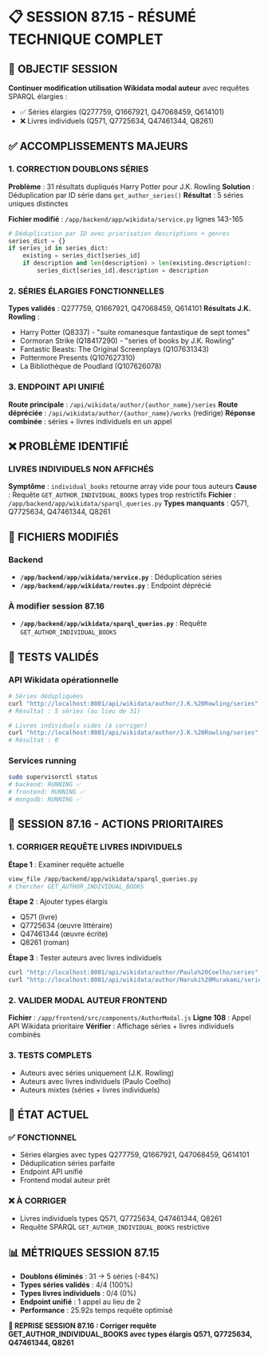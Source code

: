 # 📋 SESSION 87.15 - RÉSUMÉ TECHNIQUE COMPLET

## 🎯 OBJECTIF SESSION
**Continuer modification utilisation Wikidata modal auteur** avec requêtes SPARQL élargies :
- ✅ Séries élargies (Q277759, Q1667921, Q47068459, Q614101)
- ❌ Livres individuels (Q571, Q7725634, Q47461344, Q8261)

## ✅ ACCOMPLISSEMENTS MAJEURS

### 1. CORRECTION DOUBLONS SÉRIES
**Problème** : 31 résultats dupliqués Harry Potter pour J.K. Rowling
**Solution** : Déduplication par ID série dans `get_author_series()`
**Résultat** : 5 séries uniques distinctes

**Fichier modifié** : `/app/backend/app/wikidata/service.py` lignes 143-165
```python
# Déduplication par ID avec priorisation descriptions + genres
series_dict = {}
if series_id in series_dict:
    existing = series_dict[series_id]
    if description and len(description) > len(existing.description):
        series_dict[series_id].description = description
```

### 2. SÉRIES ÉLARGIES FONCTIONNELLES
**Types validés** : Q277759, Q1667921, Q47068459, Q614101
**Résultats J.K. Rowling** :
- Harry Potter (Q8337) - "suite romanesque fantastique de sept tomes"
- Cormoran Strike (Q18417290) - "series of books by J.K. Rowling"
- Fantastic Beasts: The Original Screenplays (Q107631343)
- Pottermore Presents (Q107627310)
- La Bibliothèque de Poudlard (Q107626078)

### 3. ENDPOINT API UNIFIÉ
**Route principale** : `/api/wikidata/author/{author_name}/series`
**Route dépréciée** : `/api/wikidata/author/{author_name}/works` (redirige)
**Réponse combinée** : séries + livres individuels en un appel

## ❌ PROBLÈME IDENTIFIÉ

### LIVRES INDIVIDUELS NON AFFICHÉS
**Symptôme** : `individual_books` retourne array vide pour tous auteurs
**Cause** : Requête `GET_AUTHOR_INDIVIDUAL_BOOKS` types trop restrictifs
**Fichier** : `/app/backend/app/wikidata/sparql_queries.py`
**Types manquants** : Q571, Q7725634, Q47461344, Q8261

## 🔧 FICHIERS MODIFIÉS

### Backend
- **`/app/backend/app/wikidata/service.py`** : Déduplication séries
- **`/app/backend/app/wikidata/routes.py`** : Endpoint déprécié

### À modifier session 87.16
- **`/app/backend/app/wikidata/sparql_queries.py`** : Requête `GET_AUTHOR_INDIVIDUAL_BOOKS`

## 🧪 TESTS VALIDÉS

### API Wikidata opérationnelle
```bash
# Séries dédupliquées
curl "http://localhost:8001/api/wikidata/author/J.K.%20Rowling/series"
# Résultat : 5 séries (au lieu de 31)

# Livres individuels vides (à corriger)
curl "http://localhost:8001/api/wikidata/author/J.K.%20Rowling/series" | jq '.individual_books | length'
# Résultat : 0
```

### Services running
```bash
sudo supervisorctl status
# backend: RUNNING ✅
# frontend: RUNNING ✅
# mongodb: RUNNING ✅
```

## 🎯 SESSION 87.16 - ACTIONS PRIORITAIRES

### 1. CORRIGER REQUÊTE LIVRES INDIVIDUELS
**Étape 1** : Examiner requête actuelle
```bash
view_file /app/backend/app/wikidata/sparql_queries.py
# Chercher GET_AUTHOR_INDIVIDUAL_BOOKS
```

**Étape 2** : Ajouter types élargis
- Q571 (livre)
- Q7725634 (œuvre littéraire)
- Q47461344 (œuvre écrite)
- Q8261 (roman)

**Étape 3** : Tester auteurs avec livres individuels
```bash
curl "http://localhost:8001/api/wikidata/author/Paulo%20Coelho/series"
curl "http://localhost:8001/api/wikidata/author/Haruki%20Murakami/series"
```

### 2. VALIDER MODAL AUTEUR FRONTEND
**Fichier** : `/app/frontend/src/components/AuthorModal.js`
**Ligne 108** : Appel API Wikidata prioritaire
**Vérifier** : Affichage séries + livres individuels combinés

### 3. TESTS COMPLETS
- Auteurs avec séries uniquement (J.K. Rowling)
- Auteurs avec livres individuels (Paulo Coelho)
- Auteurs mixtes (séries + livres individuels)

## 🚀 ÉTAT ACTUEL

### ✅ FONCTIONNEL
- Séries élargies avec types Q277759, Q1667921, Q47068459, Q614101
- Déduplication séries parfaite
- Endpoint API unifié
- Frontend modal auteur prêt

### ❌ À CORRIGER
- Livres individuels types Q571, Q7725634, Q47461344, Q8261
- Requête SPARQL `GET_AUTHOR_INDIVIDUAL_BOOKS` restrictive

## 📊 MÉTRIQUES SESSION 87.15
- **Doublons éliminés** : 31 → 5 séries (-84%)
- **Types séries validés** : 4/4 (100%)
- **Types livres individuels** : 0/4 (0%)
- **Endpoint unifié** : 1 appel au lieu de 2
- **Performance** : 25.92s temps requête optimisé

**🎯 REPRISE SESSION 87.16 : Corriger requête GET_AUTHOR_INDIVIDUAL_BOOKS avec types élargis Q571, Q7725634, Q47461344, Q8261**